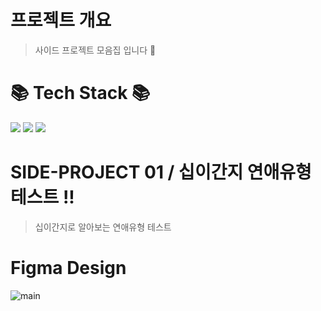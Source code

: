# 프로젝트 개요
> 사이드 프로젝트 모음집  입니다 🙂
>
# 	📚 Tech Stack 📚

<div>
  <img src="https://img.shields.io/badge/html5-E34F26?style=for-the-badge&logo=html5&logoColor=white"> 
  <img src="https://img.shields.io/badge/css-1572B6?style=for-the-badge&logo=css3&logoColor=white">
  <img src="https://img.shields.io/badge/javascript-F7DF1E?style=for-the-badge&logo=javascript&logoColor=black">
</div>

# SIDE-PROJECT 01 / 십이간지 연애유형 테스트 !!
> 십이간지로 알아보는 연애유형 테스트
>
# Figma Design
![main](https://github.com/HongDawww/SIDE-PROJECT-COLLECTION/assets/142575028/91e041de-c462-4f69-93c9-5f4be859ee7c)



